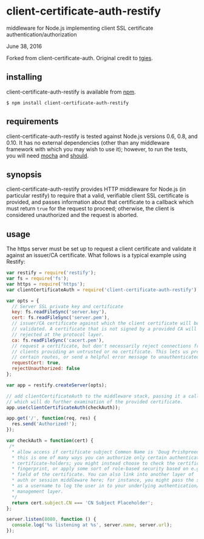 client-certificate-auth-restify
========

middleware for Node.js implementing client SSL certificate
authentication/authorization

June 38, 2016

Forked from client-certificate-auth.
Original credit to [tgies](https://www.npmjs.com/~tgies).

installing
----------

client-certificate-auth-restify is available from [npm](https://npmjs.org/package/client-certificate-auth-restify.).

    $ npm install client-certificate-auth-restify

requirements
------------

client-certificate-auth-restify is tested against Node.js versions 0.6, 0.8, and 0.10.
It has no external dependencies (other than any middleware framework with which
you may wish to use it); however, to run the tests, you will need [mocha](https://npmjs.org/package/mocha) and
[should](https://npmjs.org/package/should).

synopsis
--------

client-certificate-auth-restify provides HTTP middleware for Node.js (in particular
restify) to require that a valid, verifiable client SSL certificate is
provided, and passes information about that certificate to a callback which must
return `true` for the request to proceed; otherwise, the client is considered 
unauthorized and the request is aborted.

usage
-----

The https server must be set up to request a client certificate and validate it 
against an issuer/CA certificate. What follows is a typical example using Restify:

```javascript
var restify = require('restify');
var fs = require('fs');
var https = require('https');
var clientCertificateAuth = require('client-certificate-auth-restify');

var opts = {
  // Server SSL private key and certificate
  key: fs.readFileSync('server.key'),
  cert: fs.readFileSync('server.pem'),
  // issuer/CA certificate against which the client certificate will be
  // validated. A certificate that is not signed by a provided CA will be
  // rejected at the protocol layer.
  ca: fs.readFileSync('cacert.pem'),
  // request a certificate, but don't necessarily reject connections from
  // clients providing an untrusted or no certificate. This lets us protect only
  // certain routes, or send a helpful error message to unauthenticated clients.
  requestCert: true,
  rejectUnauthorized: false
};

var app = restify.createServer(opts);

// add clientCertificateAuth to the middleware stack, passing it a callback
// which will do further examination of the provided certificate.
app.use(clientCertificateAuth(checkAuth));

app.get('/', function(req, res) {
  res.send('Authorized!');
});

var checkAuth = function(cert) {
 /*
  * allow access if certificate subject Common Name is 'Doug Prishpreed'.
  * this is one of many ways you can authorize only certain authenticated
  * certificate-holders; you might instead choose to check the certificate
  * fingerprint, or apply some sort of role-based security based on e.g. the OU
  * field of the certificate. You can also link into another layer of
  * auth or session middleware here; for instance, you might pass the subject CN
  * as a username to log the user in to your underlying authentication/session
  * management layer.
  */
  return cert.subject.CN === 'CN Subject Placeholder';
};

server.listen(8080, function () {
  console.log('%s listening at %s', server.name, server.url);
});
```
